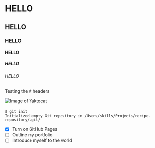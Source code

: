 # HELLO
## HELLO
### HELLO
#### HELLO
##### HELLO
###### HELLO

Testing the # headers

![Image of Yaktocat](https://octodex.github.com/images/yaktocat.png)


#### 
```
$ git init
Initialized empty Git repository in /Users/skills/Projects/recipe-repository/.git/
```

- [x] Turn on GitHub Pages
- [ ] Outline my portfolio
- [ ] Introduce myself to the world
